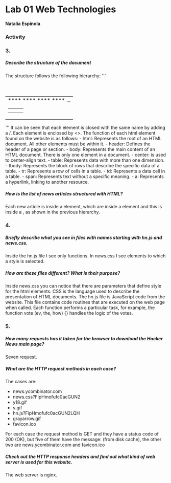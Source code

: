 # Lab 01 Web Technologies

**Natalia Espínola**


### Activity

### 3.
##### Describe the structure of the document
The structure follows the following hierarchy:
'''
<html>
  <header>
  </header>
  <body>
    <center>
      <table>
	<tbody>
	  <tr>
	  </tr>
	  <tr>
	  </tr>
	  <tr>
	    <td>
	      <table>
		<tbody>
		  **<tr>**
		    <td>
		      <span>
		      <span>
		    </td>
		    <td>
		      <center>
			<a>
			</a>
		      </center>
		    </td>
		    <td>
		      <a>
		      </a>
		      <span>
			<a>
			</a>
		      </span>
		    </td>
		  **</tr>**
		  **<tr>**
		    <td>
		      <span>
		      <span>
		    </td>
		    <td>
		      <center>
			<a>
			</a>
		      </center>
		    </td>
		    <td>
		      <a>
		      </a>
		      <span>
			<a>
			</a>
		      </span>
		    </td>
		  **</tr>**
		  ...
		<tbody>
	      </table>
	    </td>
	  </tr>
	</tbody>
      </table>
    </center>
  </body>
</html>
'''
It can be seen that each element is closed with the same name by adding a /.
Each element is enclosed by <>.
The function of each html element found on the website is as follows:
- html: Represents the root of an HTML document. All other elements must be within it.
- header: Defines the header of a page or section.
- body: Represents the main content of an HTML document. There is only one <body> element in a document.
- center: is used to center-align text.
- table: Represents data with more than one dimension.
- tbody: Represents the block of rows that describe the specific data of a table.
- tr: Represents a row of cells in a table.
- td: Represents a data cell in a table.
- span: Represents text without a specific meaning.
- a: Represents a hyperlink, linking to another resource.

##### How is the list of news articles structured with HTML?
Each new article is inside a <tr> element, which are inside a <tbody> element and this is inside a <table>, as shown in the previous hierarchy.

### 4.
##### Briefly describe what you see in files with names starting with hn.js and news.css.
Inside the hn.js file I see only functions. In news.css I see elements to which a style is selected.

##### How are these files different? What is their purpose?
Inside news.css you can notice that there are parameters that define style for the html elements. CSS is the language used to describe the presentation of HTML documents. The hn.js file is JavaScript code from the website. This file contains code routines that are executed on the web page when called. Each function performs a particular task, for example, the function vote (ev, the, how) {} handles the logic of the votes.

### 5.
##### How many requests has it taken for the browser to download the Hacker News main page?
Seven request.

##### What are the HTTP request methods in each case?
The cases are:

- news.ycombinator.com
- news.css?FipHmofufc0acGUN2
- y18.gif
- s.gif
- hn.js?FipHmofufc0acGUN2LQH
- grayarrow.gif
- favicon.ico

For each case the request method is GET and they have a status code of 200 (OK), but five of them have the message: (from disk cache), the other two are news.ycombinator.com and favicon.ico

##### Check out the HTTP response headers and find out what kind of web server is used for this website.
The web server is nginx.
